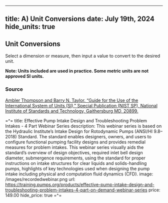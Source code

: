 -----
title: A) Unit Conversions
date: July 19th, 2024
hide_units: true
-----

## Unit Conversions
Select a dimension or measure, then input a value to convert to the desired unit.

**Note:  Units included are used in practice. Some metric units are not approved SI units.**

<converter/>

### Source
[Ambler Thompson and Barry N. Taylor. “Guide for the Use of the International System of Units (SI)," Special Publication (NIST SP), National Institute of Standards and Technology, Gaithersburg MD, 20899.](https://doi.org/10.6028/NIST.SP.811e2008)

=^=
title: Effective Pump Intake Design and Troubleshooting Problem Intakes - 4 Part Webinar Series
description: This webinar series is based on the Hydraulic Institute’s Intake Design for Rotodynamic Pumps (ANSI/HI 9.8–2018) Standard. The standard enables designers, owners, and users to configure functional pumping facility designs and provides remedial measures for problem intakes. This webinar series visually aids the standard’s overview of design objectives, required inlet bell design diameter, submergence requirements, using the standard for proper instructions on intake structures for clear liquids and solids-handling pumps, highlights of key technologies used when designing the pump intake including physical and computation fluid dynamics (CFD).
image: /images/recordedwebinar.png
url: https://training.pumps.org/products/effective-pump-intake-design-and-troubleshooting-problem-intakes-4-part-on-demand-webinar-series
price: 149.00
hide_price: true
=^=